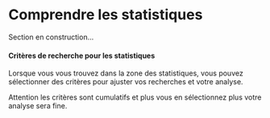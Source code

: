 # Comprendre les statistiques

Section en construction...


#### Critères de recherche pour les statistiques

Lorsque vous vous trouvez dans la zone des statistiques, vous pouvez sélectionner des critères pour ajuster vos recherches et votre analyse. 

Attention les critères sont cumulatifs et plus vous en sélectionnez plus votre analyse sera fine. 

